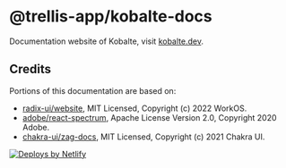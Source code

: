 # @trellis-app/kobalte-docs

Documentation website of Kobalte, visit [kobalte.dev](https://kobalte.dev/).

## Credits

Portions of this documentation are based on:

- [radix-ui/website](https://github.com/radix-ui/website), MIT Licensed, Copyright (c) 2022 WorkOS.
- [adobe/react-spectrum](https://github.com/adobe/react-spectrum), Apache License Version 2.0, Copyright 2020 Adobe.
- [chakra-ui/zag-docs](https://github.com/chakra-ui/zag-docs), MIT Licensed, Copyright (c) 2021 Chakra UI.

<a href="https://www.netlify.com"> <img src="https://www.netlify.com/v3/img/components/netlify-color-accent.svg" alt="Deploys by Netlify" /> </a>

